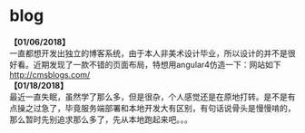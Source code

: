 # blog
**【01/06/2018】** <br>
一直都想开发出独立的博客系统，由于本人非美术设计毕业，所以设计的并不是很好看。近期发现了一款不错的页面布局，特想用angular4仿造一下：网站如下
http://cmsblogs.com/  <br>
**【01/18/2018】** <br>
最近一直失眠，虽然学了那么多，但是很杂，个人感觉还是在原地打转。是不是有点操之过急了，毕竟服务端部署和本地开发大有区别，有句话说骨头是慢慢啃的，那么暂时先别追求那么多了，先从本地跑起来吧。。。

